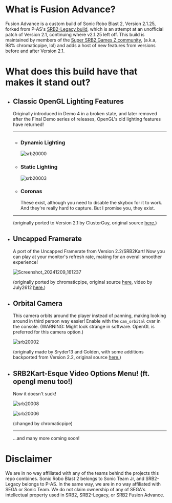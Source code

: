 # What is Fusion Advance?

Fusion Advance is a custom build of Sonic Robo Blast 2, Version 2.1.25, forked from P-AS's [SRB2-Legacy build](https://github.com/P-AS/srb2-legacy), which is an attempt at an unofficial patch of Version 2.1, continuing where v2.1.25 left off. 
This build is maintained by members of the [Super SRB2 Games Z community](https://supersrb2gamesz.github.io/), (a.k.a, 98% chromaticpipe, lol) and adds a host of new features from versions before and after Version 2.1.

# What does this build have that makes it stand out?

* ## Classic OpenGL Lighting Features

  Originally introduced in Demo 4 in a broken state, and later removed after the Final Demo series of releases, OpenGL's old lighting features have returned!
  
  ***
  
  * ### Dynamic Lighting
    ![srb20000](https://github.com/user-attachments/assets/5bd8f975-e6ac-4e98-8b19-5a08f096c8e6)

  * ### Static Lighting
    ![srb20003](https://github.com/user-attachments/assets/98b02730-702f-43e4-910b-26191cd1100a)

  * ### Coronas
    These exist, although you need to disable the skybox for it to work. And they're really hard to capture. But I promise you, they exist.
    
  ***

  (originally ported to Version 2.1 by ClusterGuy, original source [here.](https://github.com/UnkownGoku/SRB2-Coronas-Restored))
  
* ## Uncapped Framerate

  A port of the Uncapped Framerate from Version 2.2/SRB2Kart! Now you can play at your monitor's refresh rate, making for an overall smoother experience!
  
  ![Screenshot_20241209_161237](https://github.com/user-attachments/assets/e21bd580-f47b-4955-b2ac-e22c902f718e)

  (originally ported by chromaticpipe, original source [here](https://github.com/chromaticpipe/srb2-legacy-additions/tree/uncapped), video by July2612 [here.](https://youtu.be/XOEXgPFcpW0))
  
* ## Orbital Camera

  This camera orbits around the player instead of panning, making looking around in third person way easier! Enable with the `cam_orbital` cvar in the console. (WARNING: Might look strange in software. OpenGL is preferred for this camera option.)

  ![srb20002](https://github.com/user-attachments/assets/7175f318-cee0-421a-93b2-c92b2869783e)

  (originally made by Sryder13 and Golden, with some additions backported from Version 2.2, original source [here.](https://github.com/GoldenTails/SRB2-2.1/tree/orbital-camera))

* ## SRB2Kart-Esque Video Options Menu! (ft. opengl menu too!)
 
  Now it doesn't suck!

  ![srb20008](https://github.com/user-attachments/assets/903e1d46-5f65-4fd4-a25f-ad3a8292323d)

  ![srb20006](https://github.com/user-attachments/assets/5a265e8f-d368-4fab-abae-6ee8e490f2b6)

  (changed by chromaticpipe)
  
  ***

  ...and many more coming soon!

# Disclaimer

We are in no way affiliated with any of the teams behind the projects this repo combines. Sonic Robo Blast 2 belongs to Sonic Team Jr, and SRB2-Legacy belongs to P-AS. In the same way, we are in no way affiliated with SEGA or Sonic Team. We do not claim ownership of any of SEGA's intellectual property used in SRB2, SRB2-Legacy, or SRB2 Fusion Advance.

